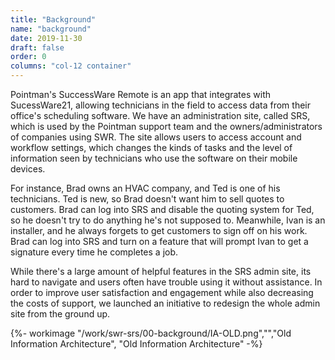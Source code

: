 ```yaml
---
title: "Background"
name: "background"
date: 2019-11-30
draft: false
order: 0
columns: "col-12 container"
---
```

<div class="col-12 md-6">

Pointman's SuccessWare Remote is an app that integrates with SucessWare21, allowing technicians in the field to access data from their office's scheduling software. We have an administration site, called SRS, which is used by the Pointman support team and the owners/administrators of companies using SWR. The site allows users to access account and workflow settings, which changes the kinds of tasks and the level of information seen by technicians who use the software on their mobile devices.

For instance, Brad owns an HVAC company, and Ted is one of his technicians. Ted is new, so Brad doesn't want him to sell quotes to customers. Brad can log into SRS and disable the quoting system for Ted, so he doesn't try to do anything he's not supposed to. Meanwhile, Ivan is an installer, and he always forgets to get customers to sign off on his work. Brad can log into SRS and turn on a feature that will prompt Ivan to get a signature every time he completes a job.

While there's a large amount of helpful features in the SRS admin site, its hard to navigate and users often have trouble using it without assistance. In order to improve user satisfaction and engagement while also decreasing the costs of support, we launched an initiative to redesign the whole admin site from the ground up.

</div>
<div class="col-12 md-6">
{%- workimage  "/work/swr-srs/00-background/IA-OLD.png","","Old Information Architecture", "Old Information Architecture"  -%}
</div>
